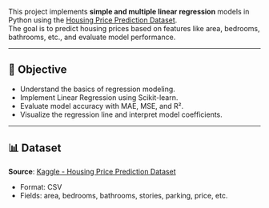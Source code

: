 

This project implements **simple and multiple linear regression** models in Python using the [Housing Price Prediction Dataset](https://www.kaggle.com/datasets/harishkumardatalab/housing-price-prediction).  
The goal is to predict housing prices based on features like area, bedrooms, bathrooms, etc., and evaluate model performance.

---

## 📌 Objective

- Understand the basics of regression modeling.
- Implement Linear Regression using Scikit-learn.
- Evaluate model accuracy with MAE, MSE, and R².
- Visualize the regression line and interpret model coefficients.


---

## 📊 Dataset

**Source**: [Kaggle - Housing Price Prediction Dataset](https://www.kaggle.com/datasets/harishkumardatalab/housing-price-prediction)

- Format: CSV
- Fields: area, bedrooms, bathrooms, stories, parking, price, etc.




